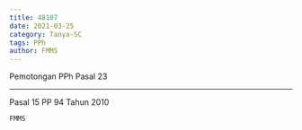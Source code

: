 ```yaml
---
title: 48107
date: 2021-03-25
category: Tanya-SC
tags: PPh
author: FMMS
---
```


Pemotongan PPh Pasal 23

---

Pasal 15 PP 94 Tahun 2010

`FMMS`
